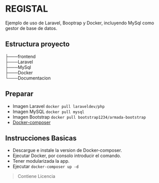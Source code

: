 # REGISTAL

Ejemplo de uso de Laravel, Booptrap y Docker, incluyendo MySql como gestor de base de datos.




## Estructura proyecto

├───frontend                  
├───Laravel                   
├───MySql                             
├───Docker                                
└───Documentacion 



## Preparar

* Imagen Laravel `docker pull laraveldev/php`   
* Imagen MySQL `docker pull mysql`
* Imagen Bootstrap `docker pull bootstrap1234/armada-bootstrap`
* [Docker-composer](https://docs.docker.com/compose/install/) 



## Instrucciones Basicas

* Descargue e instale la version de Docker-composer.
* Ejecutar Docker, por consolo introducir el comando.
* Tener modularizada la app.
* Ejecutar `docker-composer up -d`



> Contiene Licencia 
